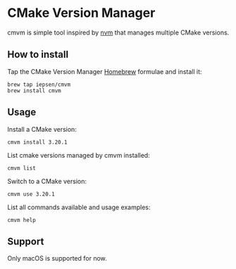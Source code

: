 # CMake Version Manager

cmvm is simple tool inspired by [nvm](https://github.com/nvm-sh/nvm) that manages multiple CMake versions.

## How to install

Tap the CMake Version Manager [Homebrew](https://brew.sh/) formulae and install it:

```
brew tap iepsen/cmvm
brew install cmvm
```

## Usage

Install a CMake version:

```
cmvm install 3.20.1
```

List cmake versions managed by cmvm installed:
```
cmvm list
```

Switch to a CMake version:
```
cmvm use 3.20.1
```

List all commands available and usage examples:
```
cmvm help
```

## Support
Only macOS is supported for now.
